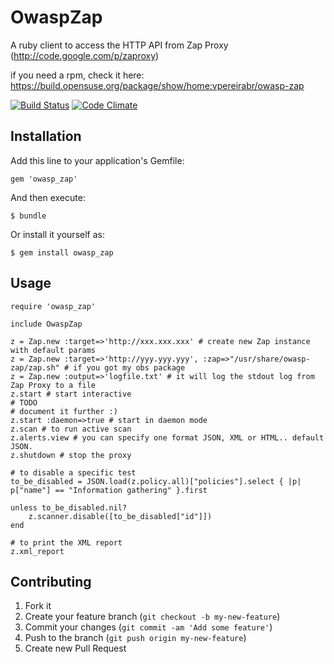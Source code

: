 # OwaspZap


A ruby client to access the HTTP API from Zap Proxy (http://code.google.com/p/zaproxy)

if you need a rpm, check it here: https://build.opensuse.org/package/show/home:vpereirabr/owasp-zap

[![Build Status](https://travis-ci.org/vpereira/owasp_zap.png?branch=master)](https://travis-ci.org/vpereira/owasp_zap)
[![Code Climate](https://codeclimate.com/github/vpereira/owasp_zap.png)](https://codeclimate.com/github/vpereira/owasp_zap)

## Installation

Add this line to your application's Gemfile:

    gem 'owasp_zap'

And then execute:

    $ bundle

Or install it yourself as:

    $ gem install owasp_zap

## Usage

    require 'owasp_zap'
    
    include OwaspZap 

    z = Zap.new :target=>'http://xxx.xxx.xxx' # create new Zap instance with default params
    z = Zap.new :target=>'http://yyy.yyy.yyy', :zap=>"/usr/share/owasp-zap/zap.sh" # if you got my obs package
    z = Zap.new :output=>'logfile.txt' # it will log the stdout log from Zap Proxy to a file
    z.start # start interactive
    # TODO
    # document it further :) 
    z.start :daemon=>true # start in daemon mode
    z.scan # to run active scan
    z.alerts.view # you can specify one format JSON, XML or HTML.. default JSON.
    z.shutdown # stop the proxy

    # to disable a specific test
    to_be_disabled = JSON.load(z.policy.all)["policies"].select { |p| p["name"] == "Information gathering" }.first
 
    unless to_be_disabled.nil?
        z.scanner.disable([to_be_disabled["id"]])
    end

    # to print the XML report
    z.xml_report

## Contributing

1. Fork it
2. Create your feature branch (`git checkout -b my-new-feature`)
3. Commit your changes (`git commit -am 'Add some feature'`)
4. Push to the branch (`git push origin my-new-feature`)
5. Create new Pull Request
